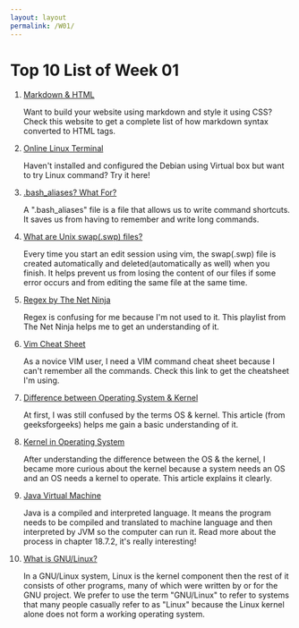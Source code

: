```yaml
---
layout: layout
permalink: /W01/
---
```

# Top 10 List of Week 01

1. [Markdown & HTML](https://www.markdownguide.org/basic-syntax/)

    Want to build your website using markdown and style it using CSS? Check this website to get a complete list of how markdown syntax converted to HTML tags.

2. [Online Linux Terminal](https://cocalc.com/)

    Haven't installed and configured the Debian using Virtual box but want to try Linux command? Try it here!

3. [.bash_aliases? What For?](https://linuxize.com/post/how-to-create-bash-aliases/)

    A ".bash_aliases" file is a file that allows us to write command shortcuts. It saves us from having to remember and write long commands.

4. [What are Unix swap(.swp) files?](https://www.networkworld.com/article/2931534/what-are-unix-swap-swp-files.html)

    Every time you start an edit session using vim, the swap(.swp) file is created automatically and deleted(automatically as well) when you finish. It helps prevent us from losing the content of our files if some error occurs and from editing the same file at the same time.

5. [Regex by The Net Ninja](https://youtube.com/playlist?list=PL4cUxeGkcC9g6m_6Sld9Q4jzqdqHd2HiD)

    Regex is confusing for me because I'm not used to it. This playlist from The Net Ninja helps me to get an understanding of it.

6. [Vim Cheat Sheet](https://www.cs.cmu.edu/~15131/f17/topics/vim/vim-cheatsheet.pdf)

    As a novice VIM user, I need a VIM command cheat sheet because I can't remember all the commands. Check this link to get the cheatsheet I'm using.

7. [Difference between Operating System & Kernel](https://www.geeksforgeeks.org/difference-between-operating-system-and-kernel/)

    At first, I was still confused by the terms OS & kernel. This article (from geeksforgeeks) helps me gain a basic understanding of it.

8. [Kernel in Operating System](https://www.geeksforgeeks.org/kernel-in-operating-system/)

    After understanding the difference between the OS & the kernel, I became more curious about the kernel because a system needs an OS and an OS needs a kernel to operate. This article explains it clearly.

9. [Java Virtual Machine](https://codex.cs.yale.edu/avi/os-book/OS10/index.html)

    Java is a compiled and interpreted language. It means the program needs to be compiled and translated to machine language and then interpreted by JVM so the computer can run it. Read more about the process in chapter 18.7.2, it's really interesting!

10. [What is GNU/Linux?](https://www.debian.org/releases/buster/amd64/ch01s02.en.html)

    In a GNU/Linux system, Linux is the kernel component then the rest of it consists of other programs, many of which were written by or for the GNU project. We prefer to use the term "GNU/Linux" to refer to systems that many people casually refer to as "Linux" because the Linux kernel alone does not form a working operating system.
